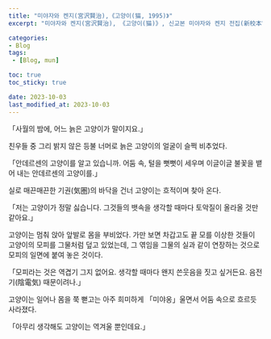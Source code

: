 ```yaml
---
title: "미야자와 켄지(宮沢賢治),《고양이(猫, 1995)》"
excerpt: "미야자와 켄지(宮沢賢治), 《고양이(猫)》, 신교본 미야자와 켄지 전집(新校本宮澤賢治全集) 제 12권(第十二巻) 동화5(童話5)・극(劇)・그 외(その他) 본문편(本文篇)에서 옮김, 치쿠마쇼보(筑摩書房), 1995."

categories:
- Blog
tags:
 - [Blog, mun]

toc: true
toc_sticky: true

date: 2023-10-03
last_modified_at: 2023-10-03
---
```


「사월의 밤에, 어느 늙은 고양이가 말이지요.」

친우들 중 그리 밝지 않은 등불 너머로 늙은 고양이의 얼굴이 슬쩍 비추었다.

「안데르센의 고양이를 알고 있습니까.
어둠 속, 털을 뻣뻣이 세우며 이글이글 불꽃을 뱉어 내는 안데르센의 고양이를.」

실로 매끈매끈한 기권(気圏)의 바닥을 건너 고양이는 흐적이며 찾아 온다.

「저는 고양이가 정말 싫습니다. 그것들의 뱃속을 생각할 때마다 토악질이 올라올 것만 같아요.」

고양이는 멈춰 앉아 앞발로 몸을 부비었다. 가만 보면 차갑고도 끝 모를 이상한 것들이 고양이의 모피를 그물처럼 덮고 있었는데, 그 엮임을 그물의 실과 같이 연장하는 것으로 모피의 일면에 붙여 놓은 것이다.

「모피라는 것은 역겹기 그지 없어요. 생각할 때마다 왠지 쓴웃음을 짓고 싶거든요. 음전기(陰電気) 때문이려나.」

고양이는 일어나 몸을 쭉 뻗고는 아주 희미하게 「미야옹」울면서 어둠 속으로 흐르듯 사라졌다.

「아무리 생각해도 고양이는 역겨울 뿐인데요.」
